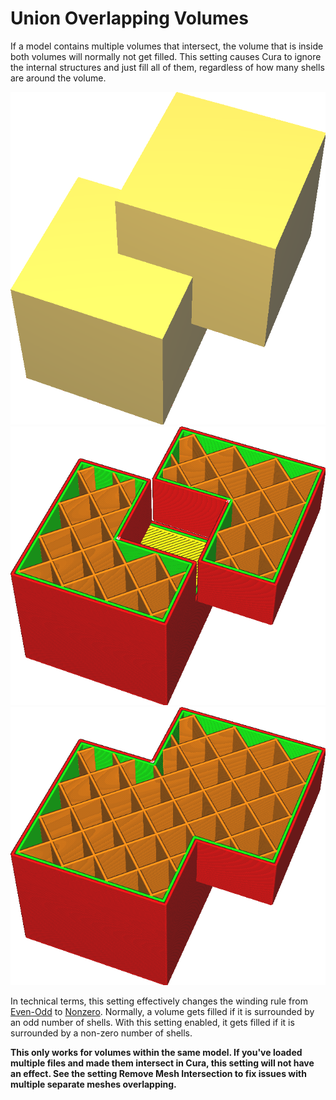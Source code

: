 Union Overlapping Volumes
====
If a model contains multiple volumes that intersect, the volume that is inside both volumes will normally not get filled. This setting causes Cura to ignore the internal structures and just fill all of them, regardless of how many shells are around the volume.

<!--screenshot {
"image_path": "meshfix_union_all_shell.png",
"models": [{"script": "intersecting_cubes.py"}],
"camera_position": [34, 86, 132],
"layer": -1,
"colours": 128
}-->
<!--screenshot {
"image_path": "meshfix_union_all_disabled.png",
"models": [{"script": "intersecting_cubes.py"}],
"camera_position": [34, 86, 132],
"settings": {"meshfix_union_all": false},
"layer": 300,
"colours": 64
}-->
<!--screenshot {
"image_path": "meshfix_union_all_enabled.png",
"models": [{"script": "intersecting_cubes.py"}],
"camera_position": [34, 86, 132],
"settings": {"meshfix_union_all": true},
"layer": 300,
"colours": 64
}-->
![A mesh with two cubes that intersect](../images/meshfix_union_all_shell.png)
![Not unioning all volumes](../images/meshfix_union_all_disabled.png)
![Unioning removed the hole](../images/meshfix_union_all_enabled.png)

In technical terms, this setting effectively changes the winding rule from [Even-Odd](https://en.wikipedia.org/wiki/Even%E2%80%93odd_rule) to [Nonzero](https://en.wikipedia.org/wiki/Nonzero-rule). Normally, a volume gets filled if it is surrounded by an odd number of shells. With this setting enabled, it gets filled if it is surrounded by a non-zero number of shells.

**This only works for volumes within the same model. If you've loaded multiple files and made them intersect in Cura, this setting will not have an effect. See the setting Remove Mesh Intersection to fix issues with multiple separate meshes overlapping.**